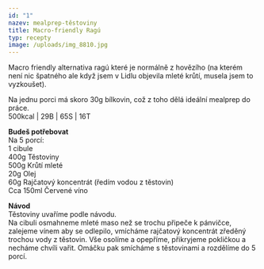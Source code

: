 ```yaml
---
id: "1"
nazev: mealprep-těstoviny
title: Macro-friendly Ragú
typ: recepty
image: /uploads/img_8810.jpg
---
```

Macro friendly alternativa ragú které je normálně z hovězího (na kterém není nic špatného ale když jsem v Lidlu objevila mleté krůtí, musela jsem to vyzkoušet).

Na jednu porci má skoro 30g bílkovin, což z toho dělá ideální mealprep do práce. \
500kcal | 29B | 65S | 16T

**Budeš potřebovat**\
Na 5 porcí:\
1 cibule\
400g Těstoviny\
500g Krůtí mleté\
20g Olej \
60g Rajčatový koncentrát (ředím vodou z těstovin)\
Cca 150ml Červené víno

**Návod**\
Těstoviny uvaříme podle návodu.\
Na cibuli osmahneme mleté maso než se trochu připeče k pánvičce, zalejeme vínem aby se odlepilo, vmícháme rajčatový koncentrát zředěný trochou vody z těstovin. Vše osolíme a opepříme, přikryjeme pokličkou a necháme chvíli vařit. Omáčku pak smícháme s těstovinami a rozdělíme do 5 porcí.